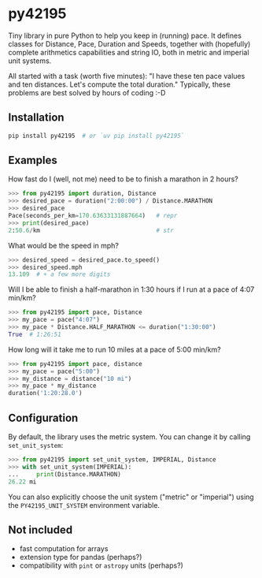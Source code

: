 # py42195

Tiny library in pure Python to help you keep in (running) pace. It defines classes for Distance, Pace, Duration and Speeds, together with (hopefully) complete arithmetics capabilities and string IO, both in metric and imperial unit systems.

All started with a task (worth five minutes): "I have these ten pace values and ten distances. Let's compute the total duration." Typically, these problems are best solved by hours of coding :-D

## Installation

```bash
pip install py42195  # or `uv pip install py42195`
```

## Examples

How fast do I (well, not me) need to be to finish a marathon in 2 hours?

```python
>>> from py42195 import duration, Distance
>>> desired_pace = duration("2:00:00") / Distance.MARATHON
>>> desired_pace
Pace(seconds_per_km=170.63633131887664)   # repr
>>> print(desired_pace)
2:50.6/km                                 # str
```

What would be the speed in mph?

```python
>>> desired_speed = desired_pace.to_speed()
>>> desired_speed.mph
13.109  # + a few more digits
```

Will I be able to finish a half-marathon in 1:30 hours if I run at a pace of 4:07 min/km?

```python
>>> from py42195 import pace, Distance
>>> my_pace = pace("4:07")
>>> my_pace * Distance.HALF_MARATHON <= duration("1:30:00")
True  # 1:26:51
```

How long will it take me to run 10 miles at a pace of 5:00 min/km?

```python
>>> from py42195 import pace, distance
>>> my_pace = pace("5:00")
>>> my_distance = distance("10 mi")
>>> my_pace * my_distance
duration('1:20:28.0')
```

## Configuration

By default, the library uses the metric system. You can change it by calling `set_unit_system`:

```python
>>> from py42195 import set_unit_system, IMPERIAL, Distance
>>> with set_unit_system(IMPERIAL):
...     print(Distance.MARATHON)
26.22 mi
```

You can also explicitly choose the unit system ("metric" or "imperial") using the
`PY42195_UNIT_SYSTEM` environment variable.

## Not included

- fast computation for arrays
- extension type for pandas (perhaps?)
- compatibility with `pint` or `astropy` units (perhaps?)
